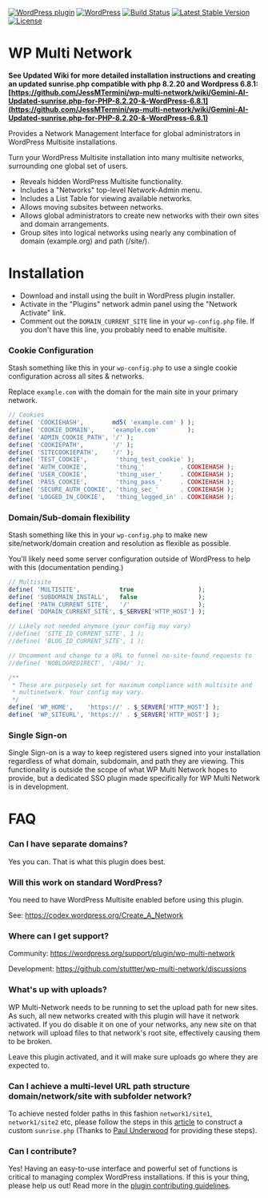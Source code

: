 [![WordPress plugin](https://img.shields.io/wordpress/plugin/v/wp-multi-network.svg)](https://wordpress.org/plugins/wp-multi-network/)
[![WordPress](https://img.shields.io/wordpress/v/wp-multi-network.svg)](https://wordpress.org/plugins/wp-multi-network/)
[![Build Status](https://api.travis-ci.org/stuttter/wp-multi-network.png?branch=master)](https://travis-ci.org/stuttter/wp-multi-network)
[![Latest Stable Version](https://poser.pugx.org/stuttter/wp-multi-network/version)](https://packagist.org/packages/stuttter/wp-multi-network)
[![License](https://poser.pugx.org/stuttter/wp-multi-network/license)](https://packagist.org/packages/stuttter/wp-multi-network)

# WP Multi Network
**See Updated Wiki for more detailed installation instructions and creating an updated sunrise.php compatible with php 8.2.20 and Wordpress 6.8.1: [https://github.com/JessMTermini/wp-multi-network/wiki/Gemini-AI-Updated-sunrise.php-for-PHP-8.2.20-&-WordPress-6.8.1](https://github.com/JessMTermini/wp-multi-network/wiki/Gemini-AI-Updated-sunrise.php-for-PHP-8.2.20-&-WordPress-6.8.1)**

Provides a Network Management Interface for global administrators in WordPress Multisite installations.

Turn your WordPress Multisite installation into many multisite networks, surrounding one global set of users.

* Reveals hidden WordPress Multisite functionality.
* Includes a "Networks" top-level Network-Admin menu.
* Includes a List Table for viewing available networks.
* Allows moving subsites between networks.
* Allows global administrators to create new networks with their own sites and domain arrangements.
* Group sites into logical networks using nearly any combination of domain (example.org) and path (/site/).

# Installation

* Download and install using the built in WordPress plugin installer.
* Activate in the "Plugins" network admin panel using the "Network Activate" link.
* Comment out the `DOMAIN_CURRENT_SITE` line in your `wp-config.php` file. If you don't have this line, you probably need to enable multisite.

### Cookie Configuration

Stash something like this in your `wp-config.php` to use a single cookie configuration across all sites & networks.

Replace `example.com` with the domain for the main site in your primary network.

```php
// Cookies
define( 'COOKIEHASH',        md5( 'example.com' ) );
define( 'COOKIE_DOMAIN',     'example.com'        );
define( 'ADMIN_COOKIE_PATH', '/' );
define( 'COOKIEPATH',        '/' );
define( 'SITECOOKIEPATH',    '/' );
define( 'TEST_COOKIE',        'thing_test_cookie' );
define( 'AUTH_COOKIE',        'thing_'          . COOKIEHASH );
define( 'USER_COOKIE',        'thing_user_'     . COOKIEHASH );
define( 'PASS_COOKIE',        'thing_pass_'     . COOKIEHASH );
define( 'SECURE_AUTH_COOKIE', 'thing_sec_'      . COOKIEHASH );
define( 'LOGGED_IN_COOKIE',   'thing_logged_in' . COOKIEHASH );
```

### Domain/Sub-domain flexibility

Stash something like this in your `wp-config.php` to make new site/network/domain creation and resolution as flexible as possible.

You'll likely need some server configuration outside of WordPress to help with this (documentation pending.)

```php
// Multisite
define( 'MULTISITE',           true                  );
define( 'SUBDOMAIN_INSTALL',   false                 );
define( 'PATH_CURRENT_SITE',   '/'                   );
define( 'DOMAIN_CURRENT_SITE', $_SERVER['HTTP_HOST'] );

// Likely not needed anymore (your config may vary)
//define( 'SITE_ID_CURRENT_SITE', 1 );
//define( 'BLOG_ID_CURRENT_SITE', 1 );

// Uncomment and change to a URL to funnel no-site-found requests to
//define( 'NOBLOGREDIRECT', '/404/' );

/**
 * These are purposely set for maximum compliance with multisite and
 * multinetwork. Your config may vary.
 */
define( 'WP_HOME',    'https://' . $_SERVER['HTTP_HOST'] );
define( 'WP_SITEURL', 'https://' . $_SERVER['HTTP_HOST'] );
```

### Single Sign-on

Single Sign-on is a way to keep registered users signed into your installation regardless of what domain, subdomain, and path they are viewing. This functionality is outside the scope of what WP Multi Network hopes to provide, but a dedicated SSO plugin made specifically for WP Multi Network is in development.

# FAQ

### Can I have separate domains?

Yes you can. That is what this plugin does best.

### Will this work on standard WordPress?

You need to have WordPress Multisite enabled before using this plugin.

See: https://codex.wordpress.org/Create_A_Network

### Where can I get support?

Community: https://wordpress.org/support/plugin/wp-multi-network

Development: https://github.com/stuttter/wp-multi-network/discussions

### What's up with uploads?

WP Multi-Network needs to be running to set the upload path for new sites. As such, all new networks created with this plugin will have it network activated. If you do disable it on one of your networks, any new site on that network will upload files to that network's root site, effectively causing them to be broken.

Leave this plugin activated, and it will make sure uploads go where they are expected to.

### Can I achieve a multi-level URL path structure domain/network/site with subfolder network?

To achieve nested folder paths in this fashion `network1/site1`, `network1/site2` etc, please follow the steps in this [article](https://github.com/stuttter/wp-multi-network/wiki/WordPress-Multisite-With-Nested-Folder-Paths) to construct a custom `sunrise.php` (Thanks to [Paul Underwood](https://paulund.co.uk) for providing these steps).

### Can I contribute?

Yes! Having an easy-to-use interface and powerful set of functions is critical to managing complex WordPress installations. If this is your thing, please help us out! Read more in the [plugin contributing guidelines](https://github.com/stuttter/wp-multi-network/blob/master/CONTRIBUTING.md).
